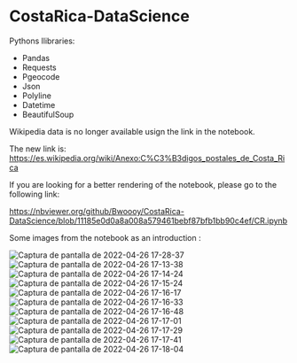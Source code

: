 # CostaRica-DataScience

Pythons llibraries:

<ul>
  <li>Pandas</li>
  <li>Requests</li>
  <li>Pgeocode</li>
  <li>Json</li>
  <li>Polyline</li>
  <li>Datetime</li>
  <li>BeautifulSoup</li>
</ul>


Wikipedia data is no longer available usign the link in the notebook. 

The new link is: https://es.wikipedia.org/wiki/Anexo:C%C3%B3digos_postales_de_Costa_Rica

If you are looking for a better rendering of the notebook, please go to the following link:

https://nbviewer.org/github/Bwoooy/CostaRica-DataScience/blob/11185e0d0a8a008a579461bebf87bfb1bb90c4ef/CR.ipynb



Some images from the notebook as an introduction :


![Captura de pantalla de 2022-04-26 17-28-37](https://user-images.githubusercontent.com/36175990/165336856-390a9ed6-a5f6-4166-a7dc-858ec70e1aeb.png)
![Captura de pantalla de 2022-04-26 17-13-38](https://user-images.githubusercontent.com/36175990/165336498-9a63bc3c-58f9-4ca5-b13f-9546f47d9b3e.png)
![Captura de pantalla de 2022-04-26 17-14-24](https://user-images.githubusercontent.com/36175990/165336505-9513d281-dc2a-496a-b725-e1a7e35690ff.png)
![Captura de pantalla de 2022-04-26 17-15-24](https://user-images.githubusercontent.com/36175990/165336507-9ab39d41-8101-4687-a81a-beeacf69e204.png)
![Captura de pantalla de 2022-04-26 17-16-17](https://user-images.githubusercontent.com/36175990/165336512-934485b8-d883-400b-bd09-a6155d77448b.png)
![Captura de pantalla de 2022-04-26 17-16-33](https://user-images.githubusercontent.com/36175990/165336515-9da9e01e-05f1-4e94-a858-3ec767d073bc.png)
![Captura de pantalla de 2022-04-26 17-16-48](https://user-images.githubusercontent.com/36175990/165336517-680aecb0-c3ad-4e2e-a952-1646f112993e.png)
![Captura de pantalla de 2022-04-26 17-17-01](https://user-images.githubusercontent.com/36175990/165336521-07e20a4e-4091-4708-87f2-6433c3f42b6e.png)
![Captura de pantalla de 2022-04-26 17-17-29](https://user-images.githubusercontent.com/36175990/165336523-4ed3fd85-9ba9-4cef-8439-33a120759ca1.png)
![Captura de pantalla de 2022-04-26 17-17-41](https://user-images.githubusercontent.com/36175990/165336527-25ba94e2-5152-4b62-a738-d95cb114d25e.png)
![Captura de pantalla de 2022-04-26 17-18-04](https://user-images.githubusercontent.com/36175990/165336533-23fd4c2b-a820-4353-931a-9c9662a9a078.png)

